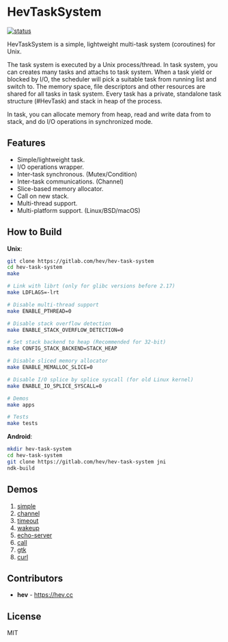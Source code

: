# HevTaskSystem

[![status](https://gitlab.com/hev/hev-task-system/badges/master/pipeline.svg)](https://gitlab.com/hev/hev-task-system/commits/master)

HevTaskSystem is a simple, lightweight multi-task system (coroutines) for Unix.

The task system is executed by a Unix process/thread. In task system, you can
creates many tasks and attachs to task system. When a task yield or blocked by
I/O, the scheduler will pick a suitable task from running list and switch to.
The memory space, file descriptors and other resources are shared for all tasks
in task system. Every task has a private, standalone task structure (#HevTask)
and stack in heap of the process.

In task, you can allocate memory from heap, read and write data from to stack,
and do I/O operations in synchronized mode.

## Features

* Simple/lightweight task.
* I/O operations wrapper.
* Inter-task synchronous. (Mutex/Condition)
* Inter-task communications. (Channel)
* Slice-based memory allocator.
* Call on new stack.
* Multi-thread support.
* Multi-platform support. (Linux/BSD/macOS)

## How to Build

**Unix**:
```bash
git clone https://gitlab.com/hev/hev-task-system
cd hev-task-system
make

# Link with librt (only for glibc versions before 2.17)
make LDFLAGS=-lrt

# Disable multi-thread support
make ENABLE_PTHREAD=0

# Disable stack overflow detection
make ENABLE_STACK_OVERFLOW_DETECTION=0

# Set stack backend to heap (Recommended for 32-bit)
make CONFIG_STACK_BACKEND=STACK_HEAP

# Disable sliced memory allocator
make ENABLE_MEMALLOC_SLICE=0

# Disable I/O splice by splice syscall (for old Linux kernel)
make ENABLE_IO_SPLICE_SYSCALL=0

# Demos
make apps

# Tests
make tests
```

**Android**:
```bash
mkdir hev-task-system
cd hev-task-system
git clone https://gitlab.com/hev/hev-task-system jni
ndk-build
```

## Demos
1. [simple](https://gitlab.com/hev/hev-task-system/blob/master/apps/simple.c)
1. [channel](https://gitlab.com/hev/hev-task-system/blob/master/apps/channel.c)
1. [timeout](https://gitlab.com/hev/hev-task-system/blob/master/apps/timeout.c)
1. [wakeup](https://gitlab.com/hev/hev-task-system/blob/master/apps/wakeup.c)
1. [echo-server](https://gitlab.com/hev/hev-task-system/blob/master/apps/echo-server.c)
1. [call](https://gitlab.com/hev/hev-task-system/blob/master/apps/call.c)
1. [gtk](https://gitlab.com/hev/hev-task-system/blob/master/apps/gtk.c)
1. [curl](https://gitlab.com/hev/hev-task-system/blob/master/apps/curl.c)

## Contributors
* **hev** - https://hev.cc

## License
MIT

